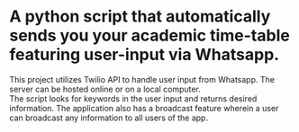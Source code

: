 # A python script that automatically sends you your academic time-table featuring user-input via Whatsapp.

This project utilizes Twilio API to handle user input from Whatsapp. The server can be hosted online or on a local computer.  
The script looks for keywords in the user input and returns desired information.
The application also has a broadcast feature wherein a user can broadcast any information to all users of the app.
